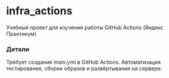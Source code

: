 # infra_actions
Учебный проект для изучения работы GitHub Actions (Яндекс Практикум)

### Детали
Требует создания main.yml в GitHub Actions.
Автоматизация тестирования, сборки образов и развёртывания на сервере.
